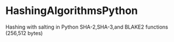 # HashingAlgorithmsPython
Hashing with salting in Python 
SHA-2,SHA-3,and BLAKE2 functions (256,512 bytes)
